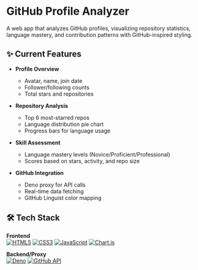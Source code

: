 # GitHub Profile Analyzer
A web app that analyzes GitHub profiles, visualizing repository statistics, language mastery, and contribution patterns with GitHub-inspired styling.

## ✨ Current Features

- **Profile Overview**
  - Avatar, name, join date
  - Follower/following counts
  - Total stars and repositories

- **Repository Analysis**
  - Top 6 most-starred repos
  - Language distribution pie chart
  - Progress bars for language usage

- **Skill Assessment**
  - Language mastery levels (Novice/Proficient/Professional)
  - Scores based on stars, activity, and repo size

- **GitHub Integration**
  - Deno proxy for API calls
  - Real-time data fetching
  - GitHub Linguist color mapping

## 🛠️ Tech Stack

**Frontend**  
[![HTML5](https://img.shields.io/badge/HTML5-E34F26?style=flat&logo=html5&logoColor=white)](https://developer.mozilla.org/en-US/docs/Web/HTML)
[![CSS3](https://img.shields.io/badge/CSS3-1572B6?style=flat&logo=css3&logoColor=white)](https://developer.mozilla.org/en-US/docs/Web/CSS)
[![JavaScript](https://img.shields.io/badge/JavaScript-F7DF1E?style=flat&logo=javascript&logoColor=black)](https://developer.mozilla.org/en-US/docs/Web/JavaScript)
[![Chart.js](https://img.shields.io/badge/Chart.js-FF6384?style=flat&logo=chart.js&logoColor=white)](https://www.chartjs.org/)

**Backend/Proxy**  
[![Deno](https://img.shields.io/badge/Deno-000000?style=flat&logo=deno&logoColor=white)](https://deno.land/)
[![GitHub API](https://img.shields.io/badge/GitHub_API-181717?style=flat&logo=github&logoColor=white)](https://docs.github.com/en/rest)
